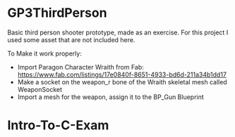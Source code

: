 # GP3ThirdPerson

Basic third person shooter prototype, made as an exercise. 
For this project I used some asset that are not included here.

To Make it work properly:
- Import Paragon Character Wraith from Fab: https://www.fab.com/listings/17e0840f-8651-4933-bd6d-211a34b1dd17
- Make a socket on the weapon_r bone of the Wraith skeletal mesh called WeaponSocket
- Import a mesh for the weapon, assign it to the BP_Gun Blueprint
# Intro-To-C-Exam
